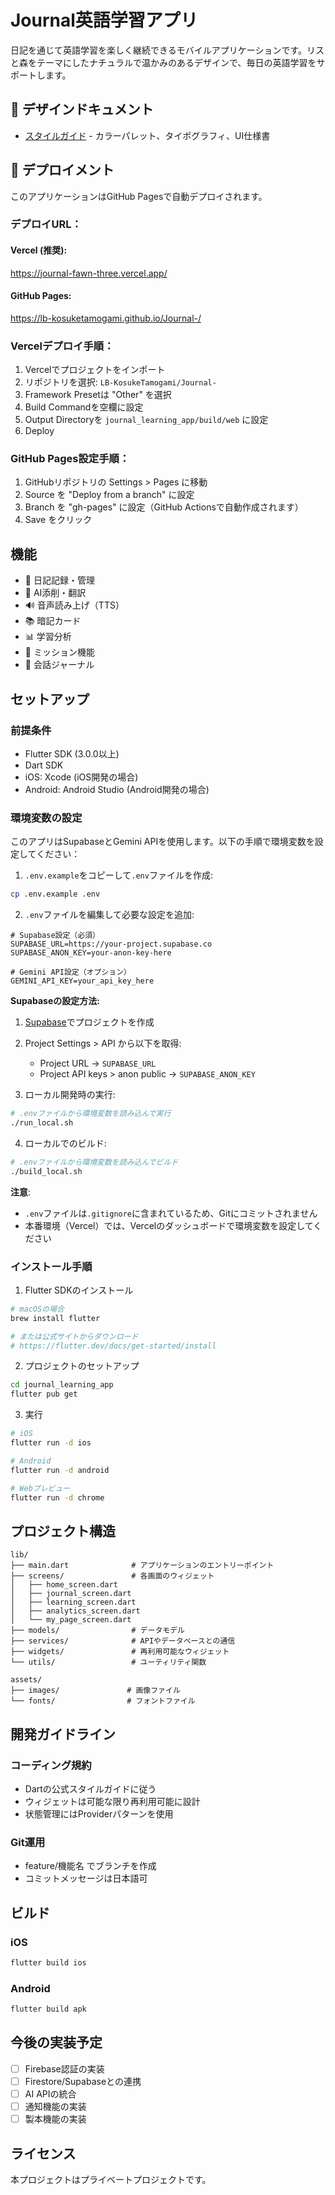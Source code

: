 # Journal英語学習アプリ

日記を通じて英語学習を楽しく継続できるモバイルアプリケーションです。リスと森をテーマにしたナチュラルで温かみのあるデザインで、毎日の英語学習をサポートします。

## 📐 デザインドキュメント

- [スタイルガイド](docs/style-guide.md) - カラーパレット、タイポグラフィ、UI仕様書

## 🚀 デプロイメント

このアプリケーションはGitHub Pagesで自動デプロイされます。

### デプロイURL：

#### Vercel (推奨):
https://journal-fawn-three.vercel.app/

#### GitHub Pages:
https://lb-kosuketamogami.github.io/Journal-/

### Vercelデプロイ手順：

1. Vercelでプロジェクトをインポート
2. リポジトリを選択: `LB-KosukeTamogami/Journal-`
3. Framework Presetは "Other" を選択
4. Build Commandを空欄に設定
5. Output Directoryを `journal_learning_app/build/web` に設定
6. Deploy

### GitHub Pages設定手順：
1. GitHubリポジトリの Settings > Pages に移動
2. Source を "Deploy from a branch" に設定
3. Branch を "gh-pages" に設定（GitHub Actionsで自動作成されます）
4. Save をクリック

## 機能

- 📝 日記記録・管理
- 🤖 AI添削・翻訳
- 🔊 音声読み上げ（TTS）
- 📚 暗記カード
- 📊 学習分析
- 🎯 ミッション機能
- 💬 会話ジャーナル

## セットアップ

### 前提条件

- Flutter SDK (3.0.0以上)
- Dart SDK
- iOS: Xcode (iOS開発の場合)
- Android: Android Studio (Android開発の場合)

### 環境変数の設定

このアプリはSupabaseとGemini APIを使用します。以下の手順で環境変数を設定してください：

1. `.env.example`をコピーして`.env`ファイルを作成:
```bash
cp .env.example .env
```

2. `.env`ファイルを編集して必要な設定を追加:
```
# Supabase設定（必須）
SUPABASE_URL=https://your-project.supabase.co
SUPABASE_ANON_KEY=your-anon-key-here

# Gemini API設定（オプション）
GEMINI_API_KEY=your_api_key_here
```

**Supabaseの設定方法:**
1. [Supabase](https://supabase.com)でプロジェクトを作成
2. Project Settings > API から以下を取得:
   - Project URL → `SUPABASE_URL`
   - Project API keys > anon public → `SUPABASE_ANON_KEY`

3. ローカル開発時の実行:
```bash
# .envファイルから環境変数を読み込んで実行
./run_local.sh
```

4. ローカルでのビルド:
```bash
# .envファイルから環境変数を読み込んでビルド
./build_local.sh
```

**注意**: 
- `.env`ファイルは`.gitignore`に含まれているため、Gitにコミットされません
- 本番環境（Vercel）では、Vercelのダッシュボードで環境変数を設定してください

### インストール手順

1. Flutter SDKのインストール
```bash
# macOSの場合
brew install flutter

# または公式サイトからダウンロード
# https://flutter.dev/docs/get-started/install
```

2. プロジェクトのセットアップ
```bash
cd journal_learning_app
flutter pub get
```

3. 実行
```bash
# iOS
flutter run -d ios

# Android
flutter run -d android

# Webプレビュー
flutter run -d chrome
```

## プロジェクト構造

```
lib/
├── main.dart              # アプリケーションのエントリーポイント
├── screens/               # 各画面のウィジェット
│   ├── home_screen.dart
│   ├── journal_screen.dart
│   ├── learning_screen.dart
│   ├── analytics_screen.dart
│   └── my_page_screen.dart
├── models/                # データモデル
├── services/              # APIやデータベースとの通信
├── widgets/               # 再利用可能なウィジェット
└── utils/                 # ユーティリティ関数

assets/
├── images/               # 画像ファイル
└── fonts/                # フォントファイル
```

## 開発ガイドライン

### コーディング規約

- Dartの公式スタイルガイドに従う
- ウィジェットは可能な限り再利用可能に設計
- 状態管理にはProviderパターンを使用

### Git運用

- feature/機能名 でブランチを作成
- コミットメッセージは日本語可

## ビルド

### iOS
```bash
flutter build ios
```

### Android
```bash
flutter build apk
```

## 今後の実装予定

- [ ] Firebase認証の実装
- [ ] Firestore/Supabaseとの連携
- [ ] AI APIの統合
- [ ] 通知機能の実装
- [ ] 製本機能の実装

## ライセンス

本プロジェクトはプライベートプロジェクトです。 
